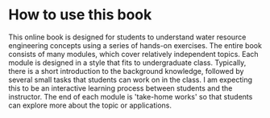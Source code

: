 # How to use this book

This online book is designed for students to understand water resource engineering concepts using a series of hands-on exercises. The entire book consists of many modules, which cover relatively independent topics. Each module is designed in a style that fits to undergraduate class. Typically, there is a short introduction to the background knowledge, followed by several small tasks that students can work on in the class. I am expecting this to be an interactive learning process between students and the instructor. The end of each module is 'take-home works' so that students can explore more about the topic or applications.
